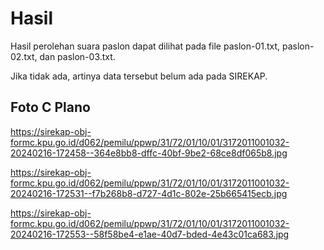 # Hasil

Hasil perolehan suara paslon dapat dilihat pada file paslon-01.txt, paslon-02.txt, dan paslon-03.txt.

Jika tidak ada, artinya data tersebut belum ada pada SIREKAP.

## Foto C Plano

https://sirekap-obj-formc.kpu.go.id/d062/pemilu/ppwp/31/72/01/10/01/3172011001032-20240216-172458--364e8bb8-dffc-40bf-9be2-68ce8df065b8.jpg

https://sirekap-obj-formc.kpu.go.id/d062/pemilu/ppwp/31/72/01/10/01/3172011001032-20240216-172531--f7b268b8-d727-4d1c-802e-25b665415ecb.jpg

https://sirekap-obj-formc.kpu.go.id/d062/pemilu/ppwp/31/72/01/10/01/3172011001032-20240216-172553--58f58be4-e1ae-40d7-bded-4e43c01ca683.jpg
